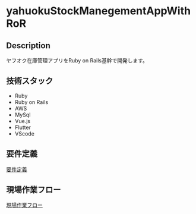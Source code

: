 # yahuokuStockManegementAppWithRoR

## Description

ヤフオク在庫管理アプリをRuby on Rails基幹で開発します。

## 技術スタック

- Ruby
- Ruby on Rails
- AWS
- MySql
- Vue.js
- Flutter
- VScode

## 要件定義
[要件定義](https://docs.google.com/spreadsheets/d/1CCfhtsdbCOP2Au_lwMvG9FRbsbBJtt4OBNNqlyF7p1g/edit#gid=1059506910 "要件定義を確認")

## 現場作業フロー
[現場作業フロー](https://docs.google.com/spreadsheets/d/1CCfhtsdbCOP2Au_lwMvG9FRbsbBJtt4OBNNqlyF7p1g/edit#gid=172319438 "現場作業フローを確認")
